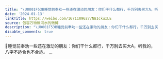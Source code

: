```yaml
---
title: "\U0001F53B睡觉前奉劝一些还在激动的朋友：你们干什么都行，千万别去买大A，听我的，八字不适合也不合适。"
date: '2024-01-13'
linkTitle: https://weibo.com/1671109627/NBIckuILE
source: 包容万物恒河水的微博
description: "\U0001F53B睡觉前奉劝一些还在激动的朋友：你们干什么都行，千万别去买大A，听我的，八字不适合也不合适。  ..."
disable_comments: true
---
```

🔻睡觉前奉劝一些还在激动的朋友：你们干什么都行，千万别去买大A，听我的，八字不适合也不合适。  ...